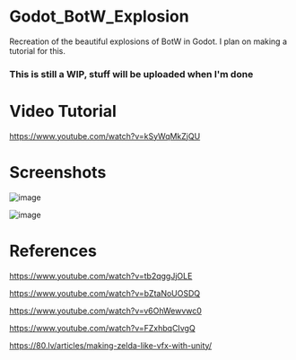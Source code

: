 # Godot_BotW_Explosion
Recreation of the beautiful explosions of BotW in Godot. I plan on making a tutorial for this.

<h3>This is still a WIP, stuff will be uploaded when I'm done</h3>

<h1>Video Tutorial</h1>

https://www.youtube.com/watch?v=kSyWqMkZjQU

<h1>Screenshots</h1>

![image](https://user-images.githubusercontent.com/81257780/124431622-a002f480-dd81-11eb-859f-8d80c1b3e26d.png)

![image](https://user-images.githubusercontent.com/81257780/124431696-bf9a1d00-dd81-11eb-8c03-093d6d3aea54.png)

<h1>References</h1>

https://www.youtube.com/watch?v=tb2qggJjOLE

https://www.youtube.com/watch?v=bZtaNoUOSDQ

https://www.youtube.com/watch?v=v6OhWewvwc0

https://www.youtube.com/watch?v=FZxhbqCIvgQ

https://80.lv/articles/making-zelda-like-vfx-with-unity/

